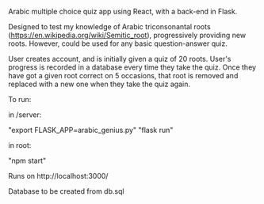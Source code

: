 Arabic multiple choice quiz app using React, with a back-end in Flask. 

Designed to test my knowledge of Arabic triconsonantal roots (https://en.wikipedia.org/wiki/Semitic_root), progressively providing new roots. However, could be used for any basic question-answer quiz. 

User creates account, and is initially given a quiz of 20 roots. User's progress is recorded in a database every time they take the quiz. Once they have got a given root correct on 5 occasions, that root is removed and replaced with a new one when they take the quiz again. 

To run:

in /server:

"export FLASK_APP=arabic_genius.py"
"flask run"

in root:

"npm start"

Runs on http://localhost:3000/

Database to be created from db.sql